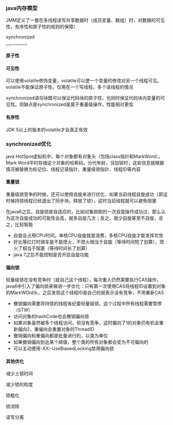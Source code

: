 ### java内存模型

JMM定义了一套在多线程读写共享数据时（成员变量、数组）时，对数据的可见性，有序性和原子性的规则的保障）

synchronized

<img src="H:\Notes\JVM\upload\image-20210328101445738.png" alt="image-20210328101445738" style="zoom:33%;" />



#### 原子性

#### 可见性

可以使用volatile修饰变量，volatile可以使一个变量的修改对另一个线程可见。volatile不能保证原子性，仅用在一个写线程，多个读线程的情况

synchronized语句块既可以保证代码块的原子性，也同时保证代码块内变量的可见性。但缺点是synchronized是属于重量级操作，性能相对更低

#### 有序性

JDK 5以上的版本的volatile才会真正有效  

### synchronized优化

java HotSpot虚拟机中，每个对象都有对象头（包括class指针和MarkWord）。Mark Word平时存储这个对象的哈希码，分代年龄，当加锁时，这些信息就根据情况被替换为标记位、线程记录指针、重量级锁指针、线程ID等内容

#### 重量锁

重量级锁竞争的时候，还可以使用自旋来进行优化，如果当前线程自旋成功（即这时候持锁线程已经退出了同步块，释放了锁），这时当前线程就可以避免阻塞

在java6之后，自旋锁是自适应的，比如对象刚刚的一次自旋操作成功过，那么认为这次自旋成功的可能性会高，就多自旋几次；反之，就少自旋甚至不自旋，总之，比较智能

* 自旋会占用CPU时间，单核CPU自旋就是浪费，多核CPU自旋才能发挥优势
* 好比等红灯时骑车是不是熄火，不熄火相当于自旋（等待时间短了划算），熄火了相当于阻塞（等待时间长了划算）
* java 7之后不能控制是否开启自旋功能

#### 偏向锁

轻量级锁在没有竞争时（就自己这个线程），每次重入仍然需要执行CAS操作，java6中引入了偏向锁来做进一步优化：只有第一次使用CAS将线程ID设置到对象的MarkWOrd头，之后发现这个线程ID是自己的就表示没有竞争，不用重新CAS

* 撤销偏向需要将持锁的线程省纪委轻量级锁，这个过程中所有线程需要暂停（STW）
* 访问对象的hashCode也会撤销偏向锁
* 如果对象虽然被多个线程访问，但没有竞争，这时偏向了1的对象仍有机会重新偏向2，重偏向会重置对象的ThreadID
* 撤销偏向和重偏向都是批量进行的，以类为单位
* 如果撤销偏向到达某个阈值，整个类的所有对象都会变为不可偏向的
* 可以主动使用-XX:-UseBiasedLocking禁用偏向锁

#### 其他优化

减少上锁时间

减少锁的粒度

锁粗化

锁消除

读写分离
